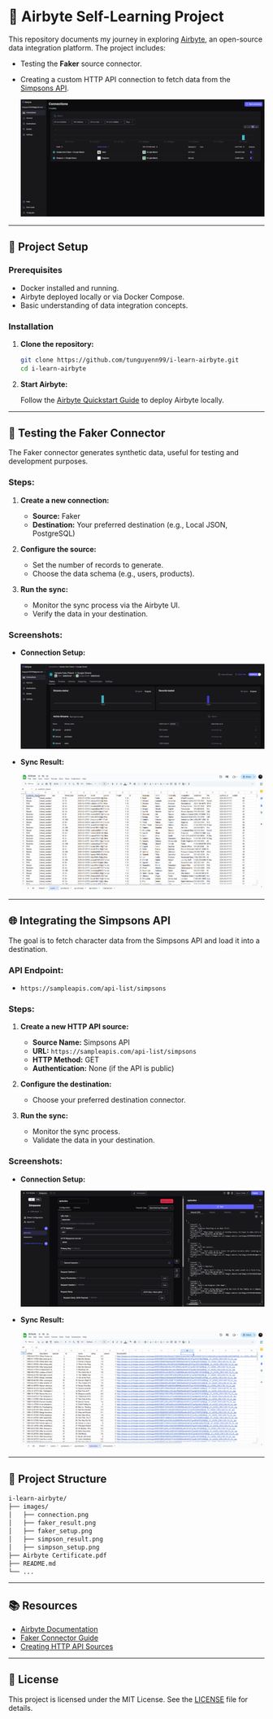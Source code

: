# 🚀 Airbyte Self-Learning Project

This repository documents my journey in exploring [Airbyte](https://airbyte.com), an open-source data integration platform. The project includes:

- Testing the **Faker** source connector.
- Creating a custom HTTP API connection to fetch data from the [Simpsons API](https://sampleapis.com/api-list/simpsons).

    ![Connection Output](./images/connection.png)

---

## 🔧 Project Setup

### Prerequisites

- Docker installed and running.
- Airbyte deployed locally or via Docker Compose.
- Basic understanding of data integration concepts.

### Installation

1. **Clone the repository:**

   ```bash
   git clone https://github.com/tunguyenn99/i-learn-airbyte.git
   cd i-learn-airbyte
   ```

2. **Start Airbyte:**

   Follow the [Airbyte Quickstart Guide](https://docs.airbyte.com/quickstart/deploy-airbyte/) to deploy Airbyte locally.

---

## 🧲 Testing the Faker Connector

The Faker connector generates synthetic data, useful for testing and development purposes.

### Steps:

1. **Create a new connection:**

   - **Source:** Faker
   - **Destination:** Your preferred destination (e.g., Local JSON, PostgreSQL)

2. **Configure the source:**

   - Set the number of records to generate.
   - Choose the data schema (e.g., users, products).

3. **Run the sync:**

   - Monitor the sync process via the Airbyte UI.
   - Verify the data in your destination.

### Screenshots:

- **Connection Setup:**

  ![Connection Setup](./images/faker_setup.png)

- **Sync Result:**

  ![Sync Result](./images/faker_result.png)

---

## 🌐 Integrating the Simpsons API

The goal is to fetch character data from the Simpsons API and load it into a destination.

### API Endpoint:

- `https://sampleapis.com/api-list/simpsons`

### Steps:

1. **Create a new HTTP API source:**

   - **Source Name:** Simpsons API
   - **URL:** `https://sampleapis.com/api-list/simpsons`
   - **HTTP Method:** GET
   - **Authentication:** None (if the API is public)

2. **Configure the destination:**

   - Choose your preferred destination connector.

3. **Run the sync:**

   - Monitor the sync process.
   - Validate the data in your destination.


### Screenshots:

- **Connection Setup:**

  ![Connection Setup](./images/simpson_setup.png)

- **Sync Result:**

  ![Sync Result](./images/simpson_result.png)

---

## 📁 Project Structure

```
i-learn-airbyte/
├── images/
│   ├── connection.png
│   ├── faker_result.png
│   ├── faker_setup.png
│   ├── simpson_result.png
│   ├── simpson_setup.png
├── Airbyte Certificate.pdf
├── README.md
└── ...
```

---

## 📚 Resources

- [Airbyte Documentation](https://docs.airbyte.com)
- [Faker Connector Guide](https://docs.airbyte.com/integrations/sources/faker)
- [Creating HTTP API Sources](https://docs.airbyte.com/integrations/sources/http)

---

## 📄 License

This project is licensed under the MIT License. See the [LICENSE](LICENSE) file for details.